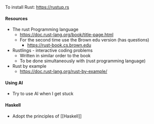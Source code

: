 To install Rust: https://rustup.rs
#### Resources
- The rust Programming language
	- https://doc.rust-lang.org/book/title-page.html
	- For the second time use the Brown edu version (has questions)
		- https://rust-book.cs.brown.edu
- Rustlings - interactive coding problems
	- Written in similar order to the book 
	- To be done simultaneously with (rust programming language)
- Rust by example
	- https://doc.rust-lang.org/rust-by-example/
#### Using AI 
- Try to use AI when I get stuck 
#### Haskell 
- Adopt the principles of [[Haskell]]
